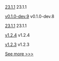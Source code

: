 
[23.1.1](https://github.com/hyperledger/besu/releases/tag/23.1.1) 23.1.1

[v0.1.0-dev.9](https://github.com/hyperledger/anoncreds-rs/releases/tag/v0.1.0-dev.9) v0.1.0-dev.8

[23.1.1](https://github.com/hyperledger/besu-docs/releases/tag/23.1.1) 23.1.1

[v1.2.4](https://github.com/hyperledger/firefly-evmconnect/releases/tag/v1.2.4) v1.2.4

[v1.2.3](https://github.com/hyperledger/firefly-evmconnect/releases/tag/v1.2.3) v1.2.3


[See more >>>](https://start-here.hyperledger.org/releases)
